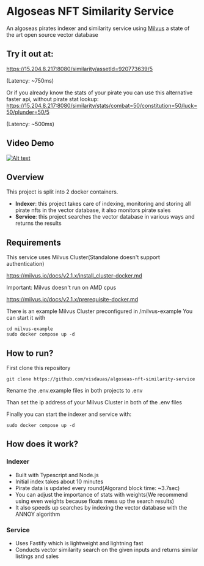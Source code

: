 # Algoseas NFT Similarity Service
An algoseas pirates indexer and similarity service using [Milvus](https://github.com/milvus-io/milvus) a state of the art open source vector database


## Try it out at:
https://15.204.8.217:8080/similarity/assetId=920773639/5

(Latency: ~750ms)

Or if you already know the stats of your pirate you can use this alternative faster api, without pirate stat lookup:
https://15.204.8.217:8080/similarity/stats/combat=50/constitution=50/luck=50/plunder=50/5

(Latency: ~500ms)

## Video Demo
[![Alt text](https://img.youtube.com/vi/rhalT2lN2YY/0.jpg)](https://www.youtube.com/watch?v=rhalT2lN2YY)

## Overview
This project is split into 2 docker containers.
- **Indexer**: this project takes care of indexing, monitoring and storing all pirate nfts in the vector database, it also monitors pirate sales
- **Service**: this project searches the vector database in various ways and returns the results

## Requirements

This service uses Milvus Cluster(Standalone doesn't support authentication)

https://milvus.io/docs/v2.1.x/install_cluster-docker.md

Important: Milvus doesn't run on AMD cpus

https://milvus.io/docs/v2.1.x/prerequisite-docker.md

There is an example Milvus Cluster preconfigured in /milvus-example
You can start it with

```
cd milvus-example
sudo docker compose up -d
```

## How to run?

First clone this repository
```
git clone https://github.com/visdauas/algoseas-nft-similarity-service

```

Rename the .env.example files in both projects to .env

Than set the ip address of your Milvus Cluster in both of the .env files

Finally you can start the indexer and service with:
```
sudo docker compose up -d
```

## How does it work?

### Indexer

- Built with Typescript and Node.js
- Initial index takes about 10 minutes
- Pirate data is updated every round(Algorand block time: ~3.7sec)
- You can adjust the importance of stats with weights(We recommend using even weights because floats mess up the search results)
- It also speeds up searches by indexing the vector database with the ANNOY algorithm


### Service

- Uses Fastify which is lightweight and lightning fast
- Conducts vector similarity search on the given inputs and returns similar listings and sales
